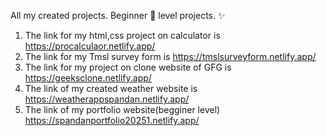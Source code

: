 All my created projects. Beginner 🔰 level projects. ✨ 
1. The link for my html,css project on calculator is https://procalculaor.netlify.app/
2. The link for my Tmsl survey form is https://tmslsurveyform.netlify.app/
3. The link for my project on clone website of GFG is https://geeksclone.netlify.app/
4. The link of my created weather website is https://weatherappspandan.netlify.app/
5. The link of my portfolio website(begginer level) https://spandanportfolio20251.netlify.app/
